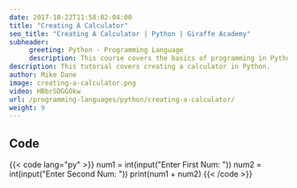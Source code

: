 ```yaml
---
date: 2017-10-22T11:58:02-04:00
title: "Creating A Calculator"
seo_title: "Creating A Calculator | Python | Giraffe Academy"
subheader:
     greeting: Python - Programming Language
     description: This course covers the basics of programming in Python. Work your way through the videos and we'll teach you everything you need to know to start your programming journey!
description: This tutorial covers creating a calculator in Python.
author: Mike Dane
image: creating-a-calculator.png
video: HBbrSDGGOkw
url: /programming-languages/python/creating-a-calculator/
weight: 9
---
```


## Code

{{< code lang="py" >}}
num1 = int(input("Enter First Num: "))
num2 = int(input("Enter Second Num: "))
print(num1 + num2)
{{< /code >}}